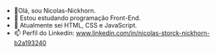- 👋Olá, sou Nicolas-Nickhorn.
- 👀 Estou estudando programação Front-End.
- 🌱 Atualmente sei HTML, CSS e JavaScript.
- 📫 Perfil do Linkedin: www.linkedin.com/in/nicolas-storck-nickhorn-b2a193240

<!---
Nicolas-Nickhorn/Nicolas-Nickhorn is a ✨ special ✨ repository because its `README.md` (this file) appears on your GitHub profile.
You can click the Preview link to take a look at your changes.
--->
